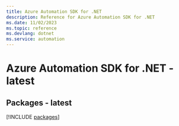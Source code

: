 ```yaml
---
title: Azure Automation SDK for .NET
description: Reference for Azure Automation SDK for .NET
ms.date: 11/02/2023
ms.topic: reference
ms.devlang: dotnet
ms.service: automation
---
```

# Azure Automation SDK for .NET - latest
## Packages - latest
[!INCLUDE [packages](automation-index.md)]